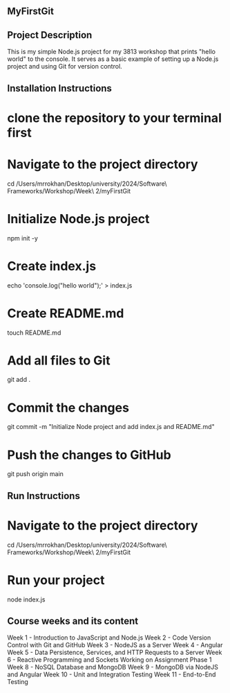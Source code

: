 ## MyFirstGit


## Project Description
This is my simple Node.js project for my 3813 workshop that prints "hello world" to the console. It serves as a basic example of setting up a Node.js project 
and using Git for version control.


## Installation Instructions
# clone the repository to your terminal first

# Navigate to the project directory
cd /Users/mrrokhan/Desktop/university/2024/Software\ Frameworks/Workshop/Week\ 2/myFirstGit

# Initialize Node.js project
npm init -y

# Create index.js
echo 'console.log("hello world");' > index.js

# Create README.md
touch README.md

# Add all files to Git
git add .

# Commit the changes
git commit -m "Initialize Node project and add index.js and README.md"

# Push the changes to GitHub
git push origin main


## Run Instructions

# Navigate to the project directory
cd /Users/mrrokhan/Desktop/university/2024/Software\ Frameworks/Workshop/Week\ 2/myFirstGit

# Run your project
node index.js


## Course weeks and its content 
Week 1 - Introduction to JavaScript and Node.js
Week 2 - Code Version Control with Git and GitHub
Week 3 - NodeJS as a Server
Week 4 - Angular
Week 5 - Data Persistence, Services, and HTTP Requests to a Server
Week 6 - Reactive Programming and Sockets
Working on Assignment Phase 1
Week 8 - NoSQL Database and MongoDB
Week 9 - MongoDB via NodeJS and Angular
Week 10 - Unit and Integration Testing
Week 11 - End-to-End Testing
